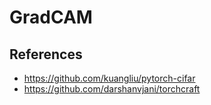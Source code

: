 # GradCAM

## References
- https://github.com/kuangliu/pytorch-cifar
- https://github.com/darshanvjani/torchcraft
